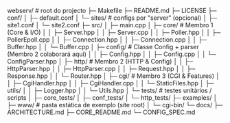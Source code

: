 webserv/                     # root do projecto
├─ Makefile
├─ README.md
├─ LICENSE
├─ conf/
│  ├─ default.conf
│  └─ sites/                 # configs por "server" (opcional)
│     ├─ site1.conf
│     └─ site2.conf
├─ src/
│  ├─ main.cpp
│  ├─ core/                  # Membro 1 (Core & I/O)
│  │  ├─ Server.hpp
│  │  ├─ Server.cpp
│  │  ├─ Poller.hpp
│  │  ├─ PollerEpoll.cpp
│  │  ├─ Connection.hpp
│  │  ├─ Connection.cpp
│  │  ├─ Buffer.hpp
│  │  └─ Buffer.cpp
│  ├─ config/                # Classe Config + parser (Membro 2 colaborará aqui)
│  │  ├─ Config.hpp
│  │  ├─ Config.cpp
│  │  └─ ConfigParser.hpp
│  ├─ http/                  # Membro 2 (HTTP & Config)
│  │  ├─ HttpParser.hpp
│  │  ├─ HttpParser.cpp
│  │  ├─ Request.hpp
│  │  ├─ Response.hpp
│  │  └─ Router.hpp
│  ├─ cgi/                   # Membro 3 (CGI & Features)
│  │  ├─ CgiHandler.hpp
│  │  ├─ CgiHandler.cpp
│  │  └─ StaticFiles.hpp
│  ├─ utils/
│  │  ├─ Logger.hpp
│  │  └─ Utils.hpp
│  └─ tests/                 # testes unitários / scripts
│     ├─ core_tests/
│     ├─ conf_tests/
│     └─ http_tests/
├─ examples/
│  ├─ www/                   # pasta estática de exemplo (site root)
│  └─ cgi-bin/
└─ docs/
   ├─ ARCHITECTURE.md
   ├─ CORE_README.md
   └─ CONFIG_SPEC.md
